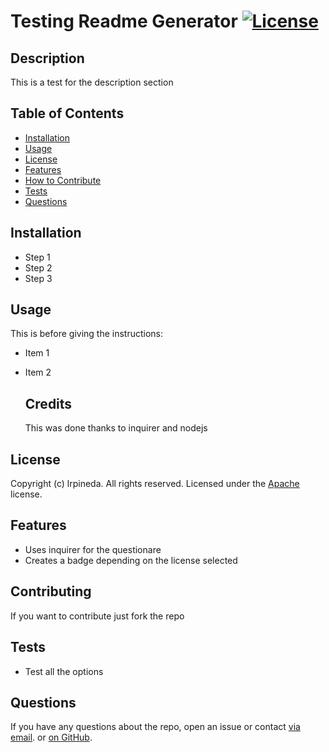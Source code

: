 
# Testing Readme Generator   [![License](https://img.shields.io/static/v1?label=License&message=Apache&color=blue&style=for-the-badge)](https://opensource.org/licenses/Apache-2.0)
  
## Description
This is a test for the description section


## Table of Contents
- [Installation](#installation)
- [Usage](#usage)
- [License](#license)
- [Features](#features)
- [How to Contribute](#contributing)
- [Tests](#tests)
- [Questions](#questions)
  

## Installation

- Step 1
- Step 2
- Step 3

## Usage
This is before giving the instructions:
- Item 1
- Item 2


  ## Credits
  This was done thanks to inquirer and nodejs
  

## License
Copyright (c) lrpineda. All rights reserved.
Licensed under the [Apache](https://opensource.org/licenses/Apache-2.0) license.
  

## Features

- Uses inquirer for the questionare
- Creates a badge depending on the license selected

## Contributing
If you want to contribute just fork the repo

## Tests

- Test all the options



## Questions
If you have any questions about the repo, open an issue or contact [via email](mailto:test@test.com). or [on GitHub](https://github.com/lrpineda).
  